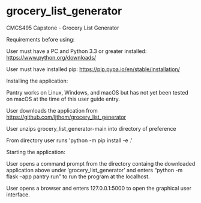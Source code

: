 # grocery_list_generator
CMCS495 Capstone - Grocery List Generator

Requirements before using:  

User must have a PC and Python 3.3 or greater installed: https://www.python.org/downloads/

User must have installed pip: https://pip.pypa.io/en/stable/installation/



Installing the application:

Pantry works on Linux, Windows, and macOS but has not yet been tested on macOS at the time of this user guide entry.

User downloads the application from https://github.com/ljthom/grocery_list_generator

User unzips grocery_list_generator-main into directory of preference

From directory user runs 'python -m pip install -e .'


Starting the application:  

User opens a command prompt from the directory containg the downloaded application above under ‘grocery_list_generator’ and enters “python -m flask –app pantry run” to run the program at the localhost.

User opens a browser and enters 127.0.0.1:5000 to open the graphical user interface.
